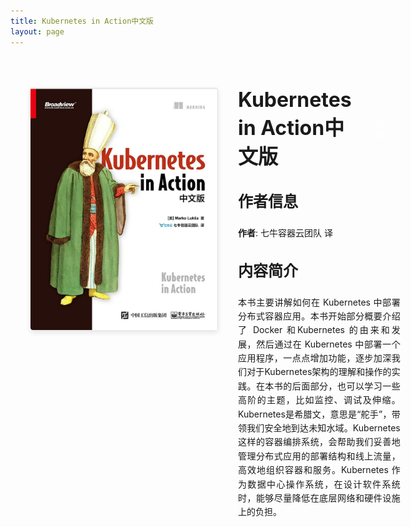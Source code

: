 ```yaml
---
title: Kubernetes in Action中文版
layout: page
---
```

<div class="book-info">
  <div class="book-cover">
    <img src="https://github.com/binarycoder777/personal-pic/blob/main/pic/Xnip2025-02-21_08-54-37.jpg?raw=true" alt="Kubernetes in Action中文版">
  </div>
  <div class="book-details">
    <div class="book-title">
      <h1>Kubernetes in Action中文版</h1>
      <a href="https://github.com/binarycoder777/perosonal-book/blob/main/book/Kubernetes%20in%20Action%E4%B8%AD%E6%96%87%E7%89%88%EF%BC%88%E5%8D%9A%E6%96%87%E8%A7%86%E7%82%B9%E5%9B%BE%E4%B9%A6%EF%BC%89%20(%E4%B8%83%E7%89%9B%E5%AE%B9%E5%99%A8%E4%BA%91%E5%9B%A2%E9%98%9F)%20(Z-Library).pdf.zip" class="read-link">阅读</a>
    </div>
    <div class="author-info">
      <h2>作者信息</h2>
      <p><strong>作者</strong>: 七牛容器云团队 译</p>
    </div>
    <div class="book-intro">
      <h2>内容简介</h2>
      <div class="intro-content">
        <p>本书主要讲解如何在 Kubernetes 中部署分布式容器应用。本书开始部分概要介绍了 Docker 和Kubernetes 的由来和发展，然后通过在 Kubernetes 中部署一个应用程序，一点点增加功能，逐步加深我们对于Kubernetes架构的理解和操作的实践。在本书的后面部分，也可以学习一些高阶的主题，比如监控、调试及伸缩。Kubernetes是希腊文，意思是“舵手”，带领我们安全地到达未知水域。Kubernetes这样的容器编排系统，会帮助我们妥善地管理分布式应用的部署结构和线上流量，高效地组织容器和服务。Kubernetes 作为数据中心操作系统，在设计软件系统时，能够尽量降低在底层网络和硬件设施上的负担。</p>
      </div>
    </div>
  </div>
</div>

<style>
.book-info {
  display: flex;
  gap: 2rem;
  margin: 2rem 0;
  background-color: var(--vp-c-bg-soft);
  padding: 2rem;
  border-radius: 8px;
}

.book-cover img {
  max-width: 300px;
  height: auto;
  border-radius: 4px;
  box-shadow: 0 4px 8px rgba(0, 0, 0, 0.1);
}

.book-details {
  flex: 2;
}

.book-details h2 {
  margin-top: 0;
  color: var(--vp-c-text-1);
  font-size: 1.5rem;
  border-bottom: 2px solid var(--vp-c-divider);
  padding-bottom: 0.5rem;
  margin-bottom: 1rem;
}

.author-info {
  margin-bottom: 2rem;
}

.author-info p {
  margin: 0.5rem 0;
  color: var(--vp-c-text-2);
}

.intro-content {
  line-height: 1.6;
  color: var(--vp-c-text-2);
}

.intro-content p {
  margin: 1rem 0;
  text-align: justify;
}

@media (max-width: 768px) {
  .book-info {
    flex-direction: column;
    padding: 1rem;
  }

  .book-cover img {
    max-width: 100%;
  }
}

.book-title {
  display: flex;
  align-items: center;
  gap: 1rem;
  margin-bottom: 2rem;
}

.book-title h1 {
  margin: 0;
  color: var(--vp-c-text-1);
  font-size: 2rem;
}

.read-link {
  display: inline-block;
  padding: 0.5rem 1.5rem;
  background-color: var(--vp-c-brand);
  color: white;
  text-decoration: none;
  border-radius: 4px;
  transition: background-color 0.2s;
}

.read-link:hover {
  background-color: var(--vp-c-brand-dark);
}
</style>
